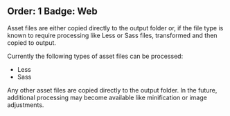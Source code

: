 Order: 1
Badge: Web
---
Asset files are either copied directly to the output folder or, if the file type is known to require processing like Less or Sass files, transformed and then copied to output.

Currently the following types of asset files can be processed:
- Less
- Sass

Any other asset files are copied directly to the output folder. In the future, additional processing may become available like minification or image adjustments.